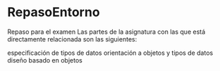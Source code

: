 # RepasoEntorno
Repaso para el examen
Las partes de la asignatura con las que está directamente relacionada son las siguientes:

especificación de tipos de datos
orientación a objetos y tipos de datos
diseño basado en objetos
